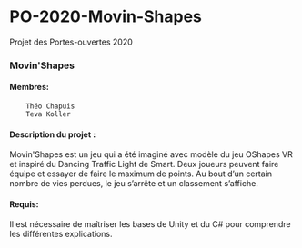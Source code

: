 # PO-2020-Movin-Shapes
Projet des Portes-ouvertes 2020

### Movin'Shapes

#### Membres: 
	    Théo Chapuis
	    Teva Koller
  
  #### Description du projet :
  Movin'Shapes est un jeu qui a été imaginé avec modèle du jeu OShapes VR et inspiré du Dancing Traffic Light de Smart. Deux joueurs peuvent faire équipe et essayer de faire le maximum de points. Au bout d’un certain nombre de vies perdues, le jeu s’arrête et un classement s’affiche.
  
  #### Requis:
  Il est nécessaire de maîtriser les bases de Unity et du C# pour comprendre les différentes explications.
